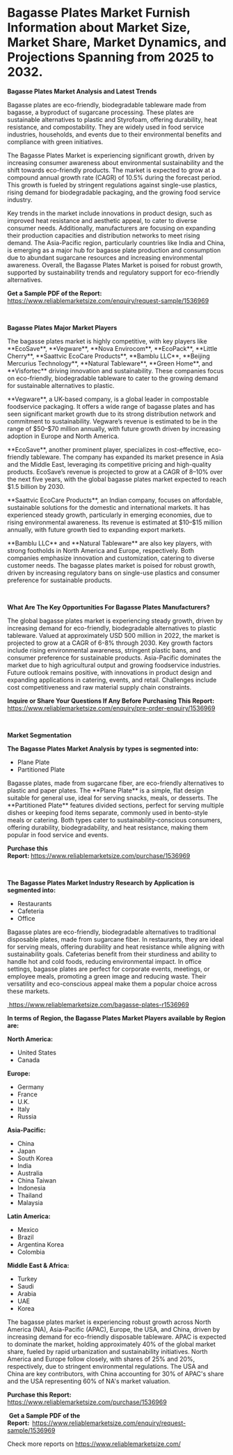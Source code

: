 <p><h1>Bagasse Plates Market Furnish Information about Market Size, Market Share, Market Dynamics, and Projections Spanning from 2025 to 2032.</h1></p><p><strong>Bagasse Plates Market Analysis and Latest Trends</strong></p>
<p><p>Bagasse plates are eco-friendly, biodegradable tableware made from bagasse, a byproduct of sugarcane processing. These plates are sustainable alternatives to plastic and Styrofoam, offering durability, heat resistance, and compostability. They are widely used in food service industries, households, and events due to their environmental benefits and compliance with green initiatives.</p><p>The Bagasse Plates Market is experiencing significant growth, driven by increasing consumer awareness about environmental sustainability and the shift towards eco-friendly products. The market is expected to grow at a compound annual growth rate (CAGR) of 10.5% during the forecast period. This growth is fueled by stringent regulations against single-use plastics, rising demand for biodegradable packaging, and the growing food service industry.</p><p>Key trends in the market include innovations in product design, such as improved heat resistance and aesthetic appeal, to cater to diverse consumer needs. Additionally, manufacturers are focusing on expanding their production capacities and distribution networks to meet rising demand. The Asia-Pacific region, particularly countries like India and China, is emerging as a major hub for bagasse plate production and consumption due to abundant sugarcane resources and increasing environmental awareness. Overall, the Bagasse Plates Market is poised for robust growth, supported by sustainability trends and regulatory support for eco-friendly alternatives.</p></p>
<p><strong>Get a Sample PDF of the Report:&nbsp;</strong> <a href="https://www.reliablemarketsize.com/enquiry/request-sample/1536969?utm_campaign=1133&utm_medium=2&utm_source=Github&utm_content=ia&utm_term=26012025&utm_id=bagasse-plates">https://www.reliablemarketsize.com/enquiry/request-sample/1536969</a></p>
<p>&nbsp;</p>
<p><strong>Bagasse Plates Major Market Players</strong></p>
<p><p>The bagasse plates market is highly competitive, with key players like **EcoSave**, **Vegware**, **Nova Envirocom**, **EcoPack**, **Little Cherry**, **Saattvic EcoCare Products**, **Bamblu LLC**, **Beijing Mercurius Technology**, **Natural Tableware**, **Green Home**, and **Visfortec** driving innovation and sustainability. These companies focus on eco-friendly, biodegradable tableware to cater to the growing demand for sustainable alternatives to plastic.</p><p>**Vegware**, a UK-based company, is a global leader in compostable foodservice packaging. It offers a wide range of bagasse plates and has seen significant market growth due to its strong distribution network and commitment to sustainability. Vegware’s revenue is estimated to be in the range of $50–$70 million annually, with future growth driven by increasing adoption in Europe and North America.</p><p>**EcoSave**, another prominent player, specializes in cost-effective, eco-friendly tableware. The company has expanded its market presence in Asia and the Middle East, leveraging its competitive pricing and high-quality products. EcoSave’s revenue is projected to grow at a CAGR of 8–10% over the next five years, with the global bagasse plates market expected to reach $1.5 billion by 2030.</p><p>**Saattvic EcoCare Products**, an Indian company, focuses on affordable, sustainable solutions for the domestic and international markets. It has experienced steady growth, particularly in emerging economies, due to rising environmental awareness. Its revenue is estimated at $10–$15 million annually, with future growth tied to expanding export markets.</p><p>**Bamblu LLC** and **Natural Tableware** are also key players, with strong footholds in North America and Europe, respectively. Both companies emphasize innovation and customization, catering to diverse customer needs. The bagasse plates market is poised for robust growth, driven by increasing regulatory bans on single-use plastics and consumer preference for sustainable products.</p></p>
<p>&nbsp;</p>
<p><strong>What Are The Key Opportunities For Bagasse Plates Manufacturers?</strong></p>
<p><p>The global bagasse plates market is experiencing steady growth, driven by increasing demand for eco-friendly, biodegradable alternatives to plastic tableware. Valued at approximately USD 500 million in 2022, the market is projected to grow at a CAGR of 6-8% through 2030. Key growth factors include rising environmental awareness, stringent plastic bans, and consumer preference for sustainable products. Asia-Pacific dominates the market due to high agricultural output and growing foodservice industries. Future outlook remains positive, with innovations in product design and expanding applications in catering, events, and retail. Challenges include cost competitiveness and raw material supply chain constraints.</p></p>
<p><strong>Inquire or Share Your Questions If Any Before Purchasing This Report:</strong> <a href="https://www.reliablemarketsize.com/enquiry/pre-order-enquiry/1536969?utm_campaign=1133&utm_medium=2&utm_source=Github&utm_content=ia&utm_term=26012025&utm_id=bagasse-plates">https://www.reliablemarketsize.com/enquiry/pre-order-enquiry/1536969</a></p>
<p>&nbsp;</p>
<p><strong>Market Segmentation</strong></p>
<p><strong>The Bagasse Plates Market Analysis by types is segmented into:</strong></p>
<p><ul><li>Plane Plate</li><li>Partitioned Plate</li></ul></p>
<p><p>Bagasse plates, made from sugarcane fiber, are eco-friendly alternatives to plastic and paper plates. The **Plane Plate** is a simple, flat design suitable for general use, ideal for serving snacks, meals, or desserts. The **Partitioned Plate** features divided sections, perfect for serving multiple dishes or keeping food items separate, commonly used in bento-style meals or catering. Both types cater to sustainability-conscious consumers, offering durability, biodegradability, and heat resistance, making them popular in food service and events.</p></p>
<p><strong>Purchase this Report:&nbsp;</strong><a href="https://www.reliablemarketsize.com/purchase/1536969?utm_campaign=1133&utm_medium=2&utm_source=Github&utm_content=ia&utm_term=26012025&utm_id=bagasse-plates">https://www.reliablemarketsize.com/purchase/1536969</a></p>
<p>&nbsp;</p>
<p><strong>The Bagasse Plates Market Industry Research by Application is segmented into:</strong></p>
<p><ul><li>Restaurants</li><li>Cafeteria</li><li>Office</li></ul></p>
<p><p>Bagasse plates are eco-friendly, biodegradable alternatives to traditional disposable plates, made from sugarcane fiber. In restaurants, they are ideal for serving meals, offering durability and heat resistance while aligning with sustainability goals. Cafeterias benefit from their sturdiness and ability to handle hot and cold foods, reducing environmental impact. In office settings, bagasse plates are perfect for corporate events, meetings, or employee meals, promoting a green image and reducing waste. Their versatility and eco-conscious appeal make them a popular choice across these markets.</p></p>
<p><a href="https://www.reliablemarketsize.com/bagasse-plates-r1536969?utm_campaign=1133&utm_medium=2&utm_source=Github&utm_content=ia&utm_term=26012025&utm_id=bagasse-plates">&nbsp;https://www.reliablemarketsize.com/bagasse-plates-r1536969</a></p>
<p><strong>In terms of Region, the Bagasse Plates Market Players available by Region are:</strong></p>
<p>
    <p> <strong> North America: </strong>
        <ul>
            <li>United States</li>
            <li>Canada</li>
        </ul>
        </p> 
    <p> <strong> Europe: </strong>
        <ul>
            <li>Germany</li>
            <li>France</li>
            <li>U.K.</li>
            <li>Italy</li>
            <li>Russia</li>
        </ul>
        </p> 
    <p> <strong> Asia-Pacific: </strong>
        <ul>
            <li>China</li>
            <li>Japan</li>
            <li>South Korea</li>
            <li>India</li>
            <li>Australia</li>
            <li>China Taiwan</li>
            <li>Indonesia</li>
            <li>Thailand</li>
            <li>Malaysia</li>
        </ul>
        </p> 
    <p> <strong> Latin America: </strong>
        <ul>
            <li>Mexico</li>
            <li>Brazil</li>
            <li>Argentina Korea</li>
            <li>Colombia</li>
        </ul>
        </p> 
    <p> <strong> Middle East & Africa: </strong>
        <ul>
            <li>Turkey</li>
            <li>Saudi</li>
            <li>Arabia</li>
            <li>UAE</li>
            <li>Korea</li>
        </ul>
    </p>
    </p>
<p><p>The bagasse plates market is experiencing robust growth across North America (NA), Asia-Pacific (APAC), Europe, the USA, and China, driven by increasing demand for eco-friendly disposable tableware. APAC is expected to dominate the market, holding approximately 40% of the global market share, fueled by rapid urbanization and sustainability initiatives. North America and Europe follow closely, with shares of 25% and 20%, respectively, due to stringent environmental regulations. The USA and China are key contributors, with China accounting for 30% of APAC's share and the USA representing 60% of NA's market valuation.</p></p>
<p><strong>Purchase this Report: </strong><a href="https://www.reliablemarketsize.com/purchase/1536969?utm_campaign=1133&utm_medium=2&utm_source=Github&utm_content=ia&utm_term=26012025&utm_id=bagasse-plates">https://www.reliablemarketsize.com/purchase/1536969</a></p>
<p>&nbsp;<strong>Get a Sample PDF of the Report:&nbsp;&nbsp;</strong><a href="https://www.reliablemarketsize.com/enquiry/request-sample/1536969?utm_campaign=1133&utm_medium=2&utm_source=Github&utm_content=ia&utm_term=26012025&utm_id=bagasse-plates">https://www.reliablemarketsize.com/enquiry/request-sample/1536969</a></p>
<p><strong></strong></p>
<p>Check more reports on <a href="https://www.reliablemarketsize.com/?utm_campaign=1133&utm_medium=2&utm_source=Github&utm_content=ia&utm_term=26012025&utm_id=bagasse-plates">https://www.reliablemarketsize.com/</a></p>